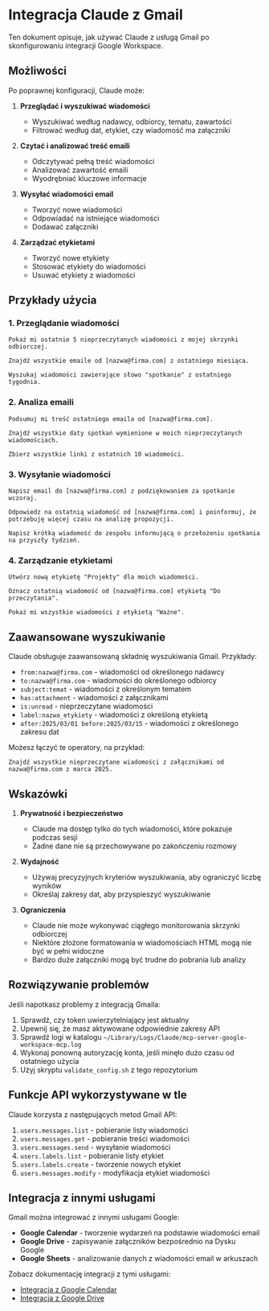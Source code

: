 # Integracja Claude z Gmail

Ten dokument opisuje, jak używać Claude z usługą Gmail po skonfigurowaniu integracji Google Workspace.

## Możliwości

Po poprawnej konfiguracji, Claude może:

1. **Przeglądać i wyszukiwać wiadomości**
   - Wyszukiwać według nadawcy, odbiorcy, tematu, zawartości
   - Filtrować według dat, etykiet, czy wiadomość ma załączniki

2. **Czytać i analizować treść emaili**
   - Odczytywać pełną treść wiadomości
   - Analizować zawartość emaili
   - Wyodrębniać kluczowe informacje

3. **Wysyłać wiadomości email**
   - Tworzyć nowe wiadomości
   - Odpowiadać na istniejące wiadomości
   - Dodawać załączniki

4. **Zarządzać etykietami**
   - Tworzyć nowe etykiety
   - Stosować etykiety do wiadomości
   - Usuwać etykiety z wiadomości

## Przykłady użycia

### 1. Przeglądanie wiadomości

```
Pokaż mi ostatnie 5 nieprzeczytanych wiadomości z mojej skrzynki odbiorczej.
```

```
Znajdź wszystkie emaile od [nazwa@firma.com] z ostatniego miesiąca.
```

```
Wyszukaj wiadomości zawierające słowo "spotkanie" z ostatniego tygodnia.
```

### 2. Analiza emaili

```
Podsumuj mi treść ostatniego emaila od [nazwa@firma.com].
```

```
Znajdź wszystkie daty spotkań wymienione w moich nieprzeczytanych wiadomościach.
```

```
Zbierz wszystkie linki z ostatnich 10 wiadomości.
```

### 3. Wysyłanie wiadomości

```
Napisz email do [nazwa@firma.com] z podziękowaniem za spotkanie wczoraj.
```

```
Odpowiedz na ostatnią wiadomość od [nazwa@firma.com] i poinformuj, że potrzebuję więcej czasu na analizę propozycji.
```

```
Napisz krótką wiadomość do zespołu informującą o przełożeniu spotkania na przyszły tydzień.
```

### 4. Zarządzanie etykietami

```
Utwórz nową etykietę "Projekty" dla moich wiadomości.
```

```
Oznacz ostatnią wiadomość od [nazwa@firma.com] etykietą "Do przeczytania".
```

```
Pokaż mi wszystkie wiadomości z etykietą "Ważne".
```

## Zaawansowane wyszukiwanie

Claude obsługuje zaawansowaną składnię wyszukiwania Gmail. Przykłady:

- `from:nazwa@firma.com` - wiadomości od określonego nadawcy
- `to:nazwa@firma.com` - wiadomości do określonego odbiorcy
- `subject:temat` - wiadomości z określonym tematem
- `has:attachment` - wiadomości z załącznikami
- `is:unread` - nieprzeczytane wiadomości
- `label:nazwa_etykiety` - wiadomości z określoną etykietą
- `after:2025/03/01 before:2025/03/15` - wiadomości z określonego zakresu dat

Możesz łączyć te operatory, na przykład:
```
Znajdź wszystkie nieprzeczytane wiadomości z załącznikami od nazwa@firma.com z marca 2025.
```

## Wskazówki

1. **Prywatność i bezpieczeństwo**
   - Claude ma dostęp tylko do tych wiadomości, które pokazuje podczas sesji
   - Żadne dane nie są przechowywane po zakończeniu rozmowy

2. **Wydajność**
   - Używaj precyzyjnych kryteriów wyszukiwania, aby ograniczyć liczbę wyników
   - Określaj zakresy dat, aby przyspieszyć wyszukiwanie

3. **Ograniczenia**
   - Claude nie może wykonywać ciągłego monitorowania skrzynki odbiorczej
   - Niektóre złożone formatowania w wiadomościach HTML mogą nie być w pełni widoczne
   - Bardzo duże załączniki mogą być trudne do pobrania lub analizy

## Rozwiązywanie problemów

Jeśli napotkasz problemy z integracją Gmaila:

1. Sprawdź, czy token uwierzytelniający jest aktualny
2. Upewnij się, że masz aktywowane odpowiednie zakresy API
3. Sprawdź logi w katalogu `~/Library/Logs/Claude/mcp-server-google-workspace-mcp.log`
4. Wykonaj ponowną autoryzację konta, jeśli minęło dużo czasu od ostatniego użycia
5. Użyj skryptu `validate_config.sh` z tego repozytorium

## Funkcje API wykorzystywane w tle

Claude korzysta z następujących metod Gmail API:

1. `users.messages.list` - pobieranie listy wiadomości
2. `users.messages.get` - pobieranie treści wiadomości
3. `users.messages.send` - wysyłanie wiadomości
4. `users.labels.list` - pobieranie listy etykiet
5. `users.labels.create` - tworzenie nowych etykiet
6. `users.messages.modify` - modyfikacja etykiet wiadomości

## Integracja z innymi usługami

Gmail można integrować z innymi usługami Google:

- **Google Calendar** - tworzenie wydarzeń na podstawie wiadomości email
- **Google Drive** - zapisywanie załączników bezpośrednio na Dysku Google
- **Google Sheets** - analizowanie danych z wiadomości email w arkuszach

Zobacz dokumentację integracji z tymi usługami:
- [Integracja z Google Calendar](./calendar-integration.md)
- [Integracja z Google Drive](./drive-integration.md)